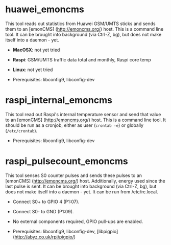 huawei_emoncms
========
This tool reads out statistics from Huawei GSM/UMTS sticks and sends them to an [emonCMS] (http://emoncms.org/) host.
This is a command line tool. 
It can be brought into background (via Ctrl-Z, bg), but does not make itself into a daemon - yet.

* **MacOSX**: not yet tried
* **Raspi**: GSM/UMTS traffic data total and monthly, Raspi core temp
* **Linux**: not yet tried

* Prerequisites: libconfig9, libconfig-dev

raspi_internal_emoncms
========
This tool read out Raspi's internal temperature sensor and send that value to an [emonCMS] (http://emoncms.org/) host.
This is a command line tool.
It should be run as a cronjob, either as user (`crontab -e`) or globally (`/etc/crontab`).

* Prerequisites: libconfig9, libconfig-dev

raspi_pulsecount_emoncms
========
This tool senses S0 counter pulses and sends these pulses to an [emonCMS] (http://emoncms.org/) host. Additionally,
energy used since the last pulse is sent.
It can be brought into background (via Ctrl-Z, bg), but does not make itself into a daemon - yet. It can be run
from /etc/rc.local.

* Connect S0+ to GPIO 4 (P1:07).
* Connect S0- to GND (P1:09).
* No external components required, GPIO pull-ups are enabled.

* Prerequisites: libconfig9, libconfig-dev, [libpigpio] (http://abyz.co.uk/rpi/pigpio/)
